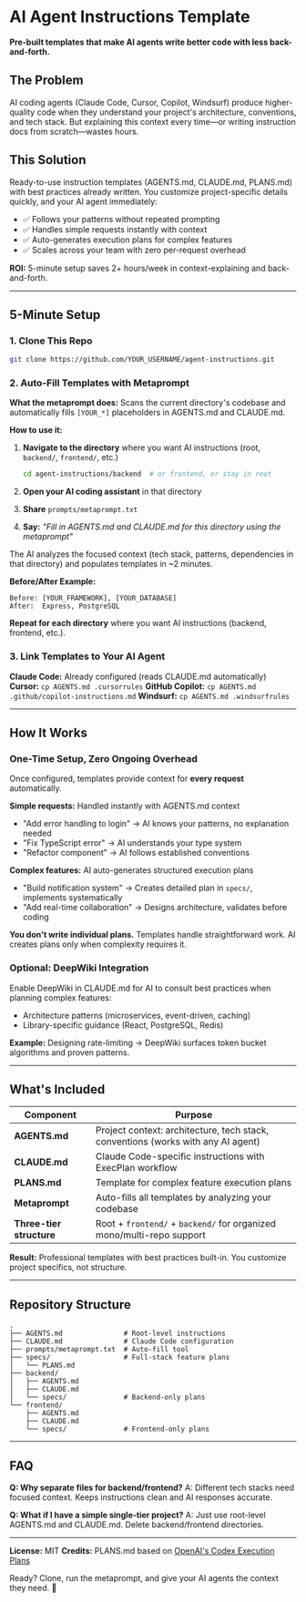 # AI Agent Instructions Template

**Pre-built templates that make AI agents write better code with less back-and-forth.**

## The Problem
AI coding agents (Claude Code, Cursor, Copilot, Windsurf) produce higher-quality code when they understand your project's architecture, conventions, and tech stack. But explaining this context every time—or writing instruction docs from scratch—wastes hours.

## This Solution
Ready-to-use instruction templates (AGENTS.md, CLAUDE.md, PLANS.md) with best practices already written. You customize project-specific details quickly, and your AI agent immediately:
- ✅ Follows your patterns without repeated prompting
- ✅ Handles simple requests instantly with context
- ✅ Auto-generates execution plans for complex features
- ✅ Scales across your team with zero per-request overhead

**ROI:** 5-minute setup saves 2+ hours/week in context-explaining and back-and-forth.

---

## 5-Minute Setup

### 1. Clone This Repo

```bash
git clone https://github.com/YOUR_USERNAME/agent-instructions.git
```

### 2. Auto-Fill Templates with Metaprompt

**What the metaprompt does:** Scans the current directory's codebase and automatically fills `[YOUR_*]` placeholders in AGENTS.md and CLAUDE.md.

**How to use it:**

1. **Navigate to the directory** where you want AI instructions (root, `backend/`, `frontend/`, etc.)
   ```bash
   cd agent-instructions/backend  # or frontend, or stay in root
   ```

2. **Open your AI coding assistant** in that directory

3. **Share** `prompts/metaprompt.txt`

4. **Say:** *"Fill in AGENTS.md and CLAUDE.md for this directory using the metaprompt"*

The AI analyzes the focused context (tech stack, patterns, dependencies in that directory) and populates templates in ~2 minutes.

**Before/After Example:**
```
Before: [YOUR_FRAMEWORK], [YOUR_DATABASE]
After:  Express, PostgreSQL
```

**Repeat for each directory** where you want AI instructions (backend, frontend, etc.).

### 3. Link Templates to Your AI Agent

**Claude Code:** Already configured (reads CLAUDE.md automatically)
**Cursor:** `cp AGENTS.md .cursorrules`
**GitHub Copilot:** `cp AGENTS.md .github/copilot-instructions.md`
**Windsurf:** `cp AGENTS.md .windsurfrules`

---

## How It Works

### One-Time Setup, Zero Ongoing Overhead

Once configured, templates provide context for **every request** automatically.

**Simple requests:** Handled instantly with AGENTS.md context
- "Add error handling to login" → AI knows your patterns, no explanation needed
- "Fix TypeScript error" → AI understands your type system
- "Refactor component" → AI follows established conventions

**Complex features:** AI auto-generates structured execution plans
- "Build notification system" → Creates detailed plan in `specs/`, implements systematically
- "Add real-time collaboration" → Designs architecture, validates before coding

**You don't write individual plans.** Templates handle straightforward work. AI creates plans only when complexity requires it.

### Optional: DeepWiki Integration

Enable DeepWiki in CLAUDE.md for AI to consult best practices when planning complex features:
- Architecture patterns (microservices, event-driven, caching)
- Library-specific guidance (React, PostgreSQL, Redis)

**Example:** Designing rate-limiting → DeepWiki surfaces token bucket algorithms and proven patterns.

---

## What's Included

| Component | Purpose |
|-----------|---------|
| **AGENTS.md** | Project context: architecture, tech stack, conventions (works with any AI agent) |
| **CLAUDE.md** | Claude Code-specific instructions with ExecPlan workflow |
| **PLANS.md** | Template for complex feature execution plans |
| **Metaprompt** | Auto-fills all templates by analyzing your codebase |
| **Three-tier structure** | Root + `frontend/` + `backend/` for organized mono/multi-repo support |

**Result:** Professional templates with best practices built-in. You customize project specifics, not structure.

---

## Repository Structure

```
.
├── AGENTS.md               # Root-level instructions
├── CLAUDE.md               # Claude Code configuration
├── prompts/metaprompt.txt  # Auto-fill tool
├── specs/                  # Full-stack feature plans
│   └── PLANS.md
├── backend/
│   ├── AGENTS.md
│   ├── CLAUDE.md
│   └── specs/              # Backend-only plans
└── frontend/
    ├── AGENTS.md
    ├── CLAUDE.md
    └── specs/              # Frontend-only plans
```

---

## FAQ

**Q: Why separate files for backend/frontend?**
A: Different tech stacks need focused context. Keeps instructions clean and AI responses accurate.

**Q: What if I have a simple single-tier project?**
A: Just use root-level AGENTS.md and CLAUDE.md. Delete backend/frontend directories.

---

**License:** MIT
**Credits:** PLANS.md based on [OpenAI's Codex Execution Plans](https://github.com/openai/openai-cookbook/blob/main/articles/codex_exec_plans.md)

Ready? Clone, run the metaprompt, and give your AI agents the context they need. 🚀
